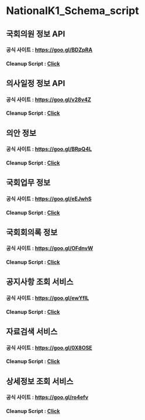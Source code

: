 # NationalK1_Schema_script

## 국회의원 정보 API
#### 공식 사이트 : https://goo.gl/BDZpRA
#### Cleanup Script : [Click](https://github.com/Pangyo/NationalK1_Schema_script/blob/master/congress_member.md)


## 의사일정 정보 API
#### 공식 사이트 : https://goo.gl/v28v4Z
#### Cleanup Script : [Click](https://github.com/Pangyo/NationalK1_Schema_script/blob/master/agenda_date.md)

## 의안 정보
#### 공식 사이트 : https://goo.gl/BRpQ4L
#### Cleanup Script : [Click](https://github.com/Pangyo/NationalK1_Schema_script/blob/master/bill_info.md)


## 국회업무 정보
#### 공식 사이트 : https://goo.gl/eEJwhS
#### Cleanup Script : [Click](https://github.com/Pangyo/NationalK1_Schema_script/blob/master/assembly_work_info.md)


## 국회회의록 정보
#### 공식 사이트 : https://goo.gl/OFdnvW
#### Cleanup Script : [Click](https://github.com/Pangyo/NationalK1_Schema_script/blob/master/assembly_minutes_info.md)


## 공지사항 조회 서비스
#### 공식 사이트 : https://goo.gl/ewYflL
#### Cleanup Script : [Click](https://github.com/Pangyo/NationalK1_Schema_script/blob/master/notice_info.md)


## 자료검색 서비스
#### 공식 사이트 : https://goo.gl/0X8OSE
#### Cleanup Script : [Click](https://github.com/Pangyo/NationalK1_Schema_script/blob/master/data_lookup.md)


## 상세정보 조회 서비스
#### 공식 사이트 : https://goo.gl/ro4efv
#### Cleanup Script : [Click](https://github.com/Pangyo/NationalK1_Schema_script/blob/master/detail_lookup.md)
